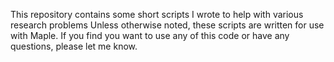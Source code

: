 This repository contains some short scripts I wrote to help with various research problems
Unless otherwise noted, these scripts are written for use with Maple.
If you find you want to use any of this code or have any questions, please let me know.
